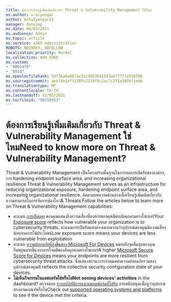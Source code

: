 ```yaml
---
title: ต้องการเรียนรู้เพิ่มเติมเกี่ยวกับ Threat & Vulnerability Management ใช่ไหม
ms.author: v-aiyengar
author: AshaIyengar21
manager: dansimp
ms.date: 04/03/2021
ms.audience: Admin
ms.topic: article
ms.service: o365-administration
ROBOTS: NOINDEX, NOFOLLOW
localization_priority: Normal
ms.collection: Adm_O365
ms.custom:
- "9001470"
- "6033"
ms.openlocfilehash: 5d736a6a867ac31c40b3641543a6f7777e550f96
ms.sourcegitcommit: aebf4e1ef31305c2219f0c2ac7c3f1e30f6f1e66
ms.translationtype: MT
ms.contentlocale: th-TH
ms.lasthandoff: 03/05/2021
ms.locfileid: "50714553"
---
```

# <a name="need-to-know-more-on-threat--vulnerability-management"></a><span data-ttu-id="5b4a5-102">ต้องการเรียนรู้เพิ่มเติมเกี่ยวกับ Threat & Vulnerability Management ใช่ไหม</span><span class="sxs-lookup"><span data-stu-id="5b4a5-102">Need to know more on Threat & Vulnerability Management?</span></span>

<span data-ttu-id="5b4a5-103">Threat & Vulnerability Management เป็นโครงสร้างพื้นฐานในการลดการเปิดรับขององค์กร, การ hardening endpoint surface area, and increasing organizational resilience.</span><span class="sxs-lookup"><span data-stu-id="5b4a5-103">Threat & Vulnerability Management serves as an infrastructure for reducing organizational exposure, hardening endpoint surface area, and increasing organizational resilience.</span></span> <span data-ttu-id="5b4a5-104">ติดตามบทความด้านล่างเพื่อเรียนรู้เพิ่มเติมเกี่ยวกับความสามารถในการจัดการช่องโหว่& Threats:</span><span class="sxs-lookup"><span data-stu-id="5b4a5-104">Follow the articles below to learn more on Threat & Vulnerability Management capabilities:</span></span>

- <span data-ttu-id="5b4a5-105">คะแนน [การเปิดเผย](https://docs.microsoft.com/windows/security/threat-protection/microsoft-defender-atp/tvm-exposure-score) ของคุณแสดงถึงความเสี่ยงที่องค์กรของคุณมีต่อภัยคุกคามทางไซเบอร์</span><span class="sxs-lookup"><span data-stu-id="5b4a5-105">Your [Exposure score](https://docs.microsoft.com/windows/security/threat-protection/microsoft-defender-atp/tvm-exposure-score) reflects how vulnerable your organization is to cybersecurity threats.</span></span> <span data-ttu-id="5b4a5-106">คะแนนการเปิดรับแสงต่>หมายความว่าอุปกรณ์ของคุณมีความเสี่ยงน้อยจากการใช้ประโยชน์</span><span class="sxs-lookup"><span data-stu-id="5b4a5-106">Low exposure score means your devices are less vulnerable from exploitation</span></span>
- <span data-ttu-id="5b4a5-107">คะแนน [ความปลอดภัยที่สูงขึ้นของ Microsoft For Devices](https://docs.microsoft.com/windows/security/threat-protection/microsoft-defender-atp/tvm-microsoft-secure-score-devices) หมายถึงจุดสิ้นสุดของคุณยืดหยุ่นมากขึ้นจากการโจมตีของภัยคุกคามทางไซเบอร์</span><span class="sxs-lookup"><span data-stu-id="5b4a5-107">A higher [Microsoft Secure Score for Devices](https://docs.microsoft.com/windows/security/threat-protection/microsoft-defender-atp/tvm-microsoft-secure-score-devices) means your endpoints are more resilient from cybersecurity threat attacks.</span></span> <span data-ttu-id="5b4a5-108">ซึ่งแสดงสถานะการกําหนดค่าความปลอดภัยรวมของอุปกรณ์ของคุณ</span><span class="sxs-lookup"><span data-stu-id="5b4a5-108">It reflects the collective security configuration state of your devices.</span></span>
- <span data-ttu-id="5b4a5-109">**ไม่เห็นกิจกรรมในแดชบอร์ดใช่หรือไม่**</span><span class="sxs-lookup"><span data-stu-id="5b4a5-109">**Not seeing devices' activities** in the dashboard?</span></span> <span data-ttu-id="5b4a5-110">ตรวจสอบ [ระบบปฏิบัติการและแพลตฟอร์มที่ได้รับ](https://docs.microsoft.com/windows/security/threat-protection/microsoft-defender-atp/tvm-supported-os) การสนับสนุนเพื่อดูว่าอุปกรณ์ตรงตามเกณฑ์หรือไม่</span><span class="sxs-lookup"><span data-stu-id="5b4a5-110">Check out [supported operating systems and platforms](https://docs.microsoft.com/windows/security/threat-protection/microsoft-defender-atp/tvm-supported-os) to see if the device met the criteria.</span></span>
